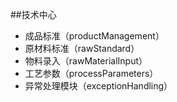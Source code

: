 ##技术中心
- 成品标准（productManagement）
- 原材料标准（rawStandard）
- 物料录入（rawMaterialInput）
- 工艺参数（processParameters）
- 异常处理模块（exceptionHandling）
